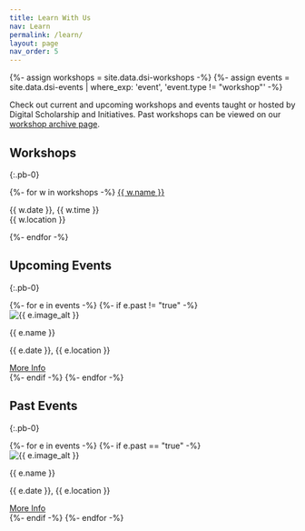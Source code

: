 ```yaml
---
title: Learn With Us
nav: Learn
permalink: /learn/
layout: page
nav_order: 5
---
```


{%- assign workshops = site.data.dsi-workshops -%}
{%- assign events = site.data.dsi-events | where_exp: 'event', 'event.type != "workshop"' -%}

Check out current and upcoming workshops and events taught or hosted by Digital Scholarship and Initiatives.
Past workshops can be viewed on our [workshop archive page](/learn/workshop-archive.html).

## Workshops
{:.pb-0}

<div class="row ps-5">
    <div class="col-md-12">
    {%- for w in workshops -%}
        <a class="fs-5 fw-bold text-primary text-decoration-underline" href="{{ w.link }}" target="_blank" rel="noopener">{{ w.name }}</a>
        <p>{{ w.date }}, {{ w.time }}
        <br>
        {{ w.location }}</p>
    {%- endfor -%}
    </div>
</div>

## Upcoming Events
{:.pb-0}

<div class="row ps-lg-5">
{%- for e in events -%}
{%- if e.past != "true" -%}
<div class="col-md-3">
    <div class="card text-center mb-4">
        <img src="{{ e.image }}" class="card-img-top" alt="{{ e.image_alt }}">
        <div class="card-body">
            <p class="card-title fs-5 fw-bold text-primary">{{ e.name }}</p>
            <p class="card-text">{{ e.date }}, {{ e.location }}</p>
            <a href="{{ e.link }}" class="btn btn-outline-primary" target="_blank" rel="noopener">More Info</a>
        </div>
    </div>
</div>
{%- endif -%}
{%- endfor -%}
</div>

## Past Events
{:.pb-0}

<div class="row ps-lg-5">
    {%- for e in events -%}
    {%- if e.past == "true" -%}
    <div class="col-md-3">
        <div class="card text-center mb-4">
            <img src="{{ e.image }}" class="card-img-top" alt="{{ e.image_alt }}">
            <div class="card-body">
                <p class="card-title fs-5 fw-bold text-primary">{{ e.name }}</p>
                <p class="card-text">{{ e.date }}, {{ e.location }}</p>
                <a href="{{ e.link }}" class="btn btn-outline-primary" target="_blank" rel="noopener">More Info</a>
            </div>
        </div>
    </div>
    {%- endif -%}
    {%- endfor -%}
</div>